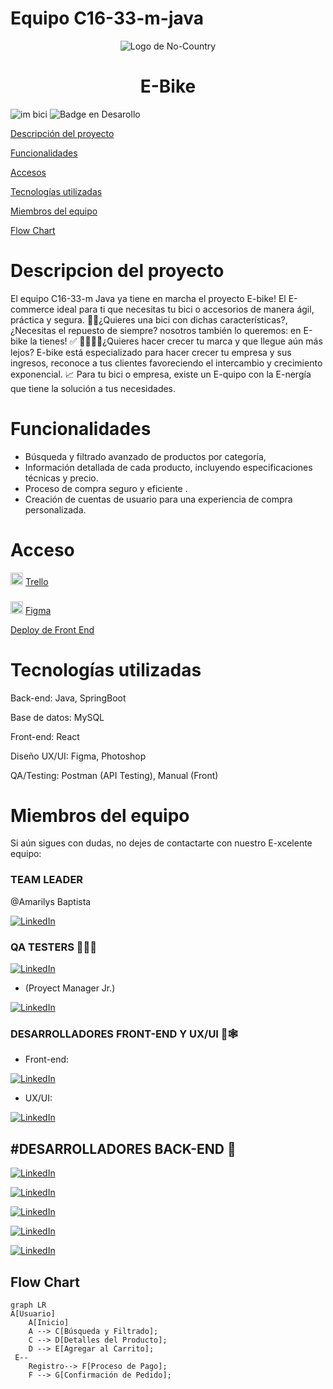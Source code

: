 
   
 
# Equipo C16-33-m-java


<p align="center">
  <img src="https://i.ytimg.com/vi/IeGa5-PcfMU/hq720.jpg?sqp=-oaymwE7CK4FEIIDSFryq4qpAy0IARUAAAAAGAElAADIQj0AgKJD8AEB-AH-CYAC0AWKAgwIABABGGUgZShlMA8=&rs=AOn4CLDMvP2k7FEOB5DlpvkdkQzm0u4ciQ" alt="Logo de No-Country">
</p>

<h1 align="center"> E-Bike </h1>




![im bici](https://github.com/No-Country/c16-33-m-java/assets/159567884/4fce87c7-94c2-4019-bd74-f457db6ae1ea)
![Badge en Desarollo](https://img.shields.io/badge/STATUS-EN%20DESAROLLO-green)


 [Descripción del proyecto](#descripcion-del-proyecto) 
 
 [Funcionalidades](#funcionalidades) 
 
 [Accesos](#acceso) 
 
 [Tecnologías utilizadas](#tecnologías-utilizadas) 
 
 [Miembros del equipo](#miembros-del-equipo) 
 
 [Flow Chart](#flow-chart)
 
 
# Descripcion del proyecto

El equipo C16-33-m Java ya tiene en marcha el proyecto E-bike! 
El E-commerce ideal para ti que necesitas tu bici o accesorios de manera ágil, práctica y segura. 
🚴‍♀️¿Quieres una bici con dichas características?,¿Necesitas el repuesto de siempre? nosotros también lo queremos: en E-bike la tienes! :white_check_mark:
🙋‍♂️🙋‍♀️¿Quieres hacer crecer tu marca y que llegue aún más lejos? 
E-bike está especializado para hacer crecer tu empresa y sus ingresos, reconoce a tus clientes favoreciendo el intercambio y crecimiento exponencial. :chart_with_upwards_trend:
Para tu bici o empresa, existe un E-quipo con la E-nergía que tiene la solución a tus necesidades.

# Funcionalidades

- Búsqueda y filtrado avanzado de productos por categoría, 
- Información detallada de cada producto, incluyendo especificaciones técnicas y precio.
- Proceso de compra seguro y eficiente .
- Creación de cuentas de usuario para una experiencia de compra personalizada.

# Acceso 

<img src="https://cdn2.iconfinder.com/data/icons/social-icons-33/128/Trello-512.png" alt="Trello" width="20" height="20"> [Trello](https://trello.com/b/TM5clMob/equipo-e-commerce-repuestos-de-bicicletas-espec%C3%ADfica) 

#### 
###
<img src="https://brandslogos.com/wp-content/uploads/images/large/figma-logo.png" alt="Figma" width="20" height="20"> [Figma](https://www.figma.com/file/Qz1UFGwGJbLgpxo7pWBfjx/E-Bike-show?type=design&node-id=1-578&mode=design&t=RVDHoCMheTiAf0Ik-0)

[Deploy de Front End](https://c16-33-m-java-h49e.vercel.app/)



# Tecnologías utilizadas
Back-end: Java, SpringBoot

Base de datos: MySQL

Front-end: React

Diseño UX/UI: Figma, Photoshop

QA/Testing: Postman (API Testing), Manual (Front)

 

# Miembros del equipo

Si aún sigues con dudas, no dejes de contactarte con nuestro E-xcelente equipo:

### TEAM LEADER

@Amarilys Baptista

 [![LinkedIn](https://img.shields.io/badge/LinkedIn-Amarilys_Baptista-0077B5?style=for-the-badge&logo=linkedin&logoColor=white&labelColor=101010)](https://www.linkedin.com/in/ve-amarilys-baptista/)



### QA TESTERS 🧪✅🏁
[![LinkedIn](https://img.shields.io/badge/LinkedIn-Zulay_Peraza-0077B5?style=for-the-badge&logo=linkedin&logoColor=white&labelColor=101010)](https://www.linkedin.com/in/zulayperaza/)

-   (Proyect Manager Jr.)

[![LinkedIn](https://img.shields.io/badge/LinkedIn-Sabrina_Cecilia_Garcia-0077B5?style=for-the-badge&logo=linkedin&logoColor=white&labelColor=101010)](https://www.linkedin.com/in/sabrina-cecilia-garcia-28a61b23/)

### DESARROLLADORES FRONT-END Y UX/UI 🍭🕸️

 - Front-end:


[![LinkedIn](https://img.shields.io/badge/LinkedIn-Maria_Milagros_Robles-0077B5?style=for-the-badge&logo=linkedin&logoColor=white&labelColor=101010)](https://www.linkedin.com/in/roblesmar/)

- UX/UI:

[![LinkedIn](https://img.shields.io/badge/LinkedIn-Martin_Covella-0077B5?style=for-the-badge&logo=linkedin&logoColor=white&labelColor=101010)](https://www.linkedin.com/in/martin-covella/)

## #DESARROLLADORES BACK-END 🍵


[![LinkedIn](https://img.shields.io/badge/LinkedIn-Lucia_Romano-0077B5?style=for-the-badge&logo=linkedin&logoColor=white&labelColor=101010)](https://www.linkedin.com/in/luciarmn/)

[![LinkedIn](https://img.shields.io/badge/LinkedIn-Axel_Garrido-0077B5?style=for-the-badge&logo=linkedin&logoColor=white&labelColor=101010)](https://www.linkedin.com/in/axelgarrido/)

[![LinkedIn](https://img.shields.io/badge/LinkedIn-Gian_Carlos_Paucar_Cortez-0077B5?style=for-the-badge&logo=linkedin&logoColor=white&labelColor=101010)](https://www.linkedin.com/in/gian-pc/)

[![LinkedIn](https://img.shields.io/badge/LinkedIn-Angel_Recoder-0077B5?style=for-the-badge&logo=linkedin&logoColor=white&labelColor=101010)](https://www.linkedin.com/in/angel-recoder-5262b7193/)

[![LinkedIn](https://img.shields.io/badge/LinkedIn-Alejandro_Rey_Vera-0077B5?style=for-the-badge&logo=linkedin&logoColor=white&labelColor=101010)](https://www.linkedin.com/in/alejandro-rey-vera-64b932210?lipi=urn%3Ali%3Apage%3Ad_flagship3_profile_view_base_contact_details%3BkLZd5wDXSdONOItireNkPA%3D%3D)





## Flow Chart
 

```mermaid
graph LR
A[Usuario]  
    A[Inicio]
    A --> C[Búsqueda y Filtrado];
    C --> D[Detalles del Producto];
    D --> E[Agregar al Carrito];
 E--	   
    Registro--> F[Proceso de Pago];
    F --> G[Confirmación de Pedido];

